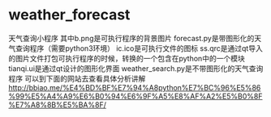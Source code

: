 # weather_forecast
天气查询小程序
其中b.png是可执行程序的背景图片
forecast.py是带图形化的天气查询程序（需要python3环境）
ic.ico是可执行文件的图标
ss.qrc是通过qt导入的图片文件打包可执行程序的时候，转换的一个包含在python中的一个模块
tianqi.ui是通过qt设计的图形化界面
weather_search.py是不带图形化的天气查询程序
可以到下面的网站去查看具体分析讲解
http://bbiao.me/%E4%BD%BF%E7%94%A8python%E7%BC%96%E5%86%99%E5%A4%A9%E6%B0%94%E6%9F%A5%E8%AF%A2%E5%B0%8F%E7%A8%8B%E5%BA%8F/   
